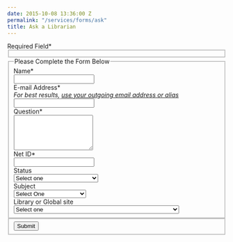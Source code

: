 ```yaml
---
date: 2015-10-08 13:36:00 Z
permalink: "/services/forms/ask"
title: Ask a Librarian
---
```


<div class="wrap content has-sidebar">
  <div class="block block--body" data-swiftype-index="true">
    <link rel="stylesheet" type="text/css" href="/assets/css/style-guide.css" />
    <div class="style-guide-content--questionpoint-forms">
      <form action="http://www.questionpoint.org/crs/servlet/org.oclc.ask.AskPatronQuestion" method="post" name="entryform1" onsubmit="return checkIt(this)">
        <div class="required">Required Field<span>*</span></div>
        <fieldset>
          <input type="hidden" name="language" value="1" />
          <input type="hidden" name="library" value="11986" />
          <input type="hidden" name="label3" value="Location">
          <input type="hidden" name="field3" id="field3" value="FROM GENERAL NYU LIBRARIES AAL FORM">
          <input type="hidden" name="label1" value="NetID" />
          <input type="hidden" name="label4" value="Status" />
          <input type="hidden" name="label7" value="Subject" />
          <input type="hidden" name="label6" value="Global site" />
        </fieldset>
        <fieldset class="legend">
          <legend>Please Complete the Form Below</legend>
          <div>
            <label for="name" class="required">Name<span>*</span><br /></label>
            <input type="text" id="name" name="name" maxlength="255" />
          </div>
          <div>
            <label for="email" class="required">E-mail Address<span>*</span><br />
            <em>For best results, <a href="http://library.nyu.edu/ask/askapolicy.html#alias" target="_blank">use your outgoing email address or alias</a></em><br /></label>
            <input type="text" id="email" name="email" />
          </div>
          <div>
            <label for="question" class="required">Question<span>*</span><br /></label>
            <textarea id="question" name="question" rows="5"></textarea>
          </div>
          <div>
            <label for="field1" class="required">Net ID<span>*</span><br /></label>
            <input type="text" id="field1" name="field1" />
          </div>
          <div>
            <label for="field4">Status</label><br />
            <select id="field4" name="field4">
              <option value="0" selected="selected">Select one</option>
              <option value="Undergraduate">Undergraduate Student</option>
              <option value="Graduate">Graduate Student</option>
              <option value="Faculty">Faculty</option>
              <option value="Admin/Staff">Administrator/Staff</option>
              <option value="Research/Teaching Assistant">Research/Teaching Assistant</option>
              <option value="Other">Other</option>
            </select>
          </div>
          <div>
            <label for="field7">Subject</label><br />
            <select id="field7" name="field7">
              <option value="0" selected="selected">Select One</option>
              <option value="Arts and Humanities">Arts and Humanities</option>
              <option value="Business">Business</option>
              <option value="Engineering">Engineering</option>
              <option value="Government Information">Government Information</option>
              <option value="Health Sciences">Health Sciences</option>
              <option value="Sciences">Sciences</option>
              <option value="Social Sciences">Social Sciences</option>
              <option value="IFA">IFA</option>
              <option value="NYU-Poly">Bern Dibner</option>
              <option value="Other">Other</option>
            </select>
          </div>
          <div>
            <label for="field6">Library or Global site</label><br />
            <select id="field6" name="field6">
              <option value="0" selected="selected">Select one</option>
              <option value="NYC">NYC</option>
              <option value="Abu Dhabi">Abu Dhabi</option>
              <option value="Accra">Accra</option>
              <option value="Berlin">Berlin</option>
              <option value="Bern Dibner">Bern Dibner Library: NYU Polytechnic School of Engineering</option>
              <option value="Buenos Aires">Buenos Aires</option>
              <option value="Florence">Florence</option>
              <option value="London">London</option>
              <option value="Madrid">Madrid</option>
              <option value="Paris">Paris</option>
              <option value="Prague">Prague</option>
              <option value="Shanghai">Shanghai</option>
              <option value="Sydney">Sydney</option>
              <option value="Tel Aviv">Tel Aviv</option>
              <option value="DC">Washington DC</option>
              <option value="Other">Other</option>
            </select>
          </div>
        </fieldset>
        <fieldset class="submit">
          <button class="button" value="Submit" onclick="submitForm(document.entryform1)" />Submit
        </fieldset>
        </form>
    </div>
  </div>
</div>